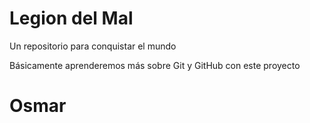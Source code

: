 # Legion del Mal
Un repositorio para conquistar el mundo

Básicamente aprenderemos más sobre Git y GitHub con este proyecto

# Osmar
